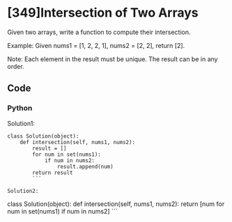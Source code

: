 # [349]Intersection of Two Arrays

Given two arrays, write a function to compute their intersection.

Example:
Given nums1 = [1, 2, 2, 1], nums2 = [2, 2], return [2].

Note:
Each element in the result must be unique.
The result can be in any order.

## Code

### Python
Solution1:
```
class Solution(object):
    def intersection(self, nums1, nums2):
        result = []
        for num in set(nums1):
            if num in nums2:
                result.append(num)
        return result
        ```
        
Solution2:
```
class Solution(object):
    def intersection(self, nums1, nums2):
        return [num for num in set(nums1) if num in nums2]
        ```



